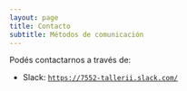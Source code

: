 ```yaml
---
layout: page
title: Contacto
subtitle: Métodos de comunicación
---
```

Pod&eacute;s contactarnos a trav&eacute;s de:

- Slack: [`https://7552-tallerii.slack.com/`](https://7552-tallerii.slack.com/)
